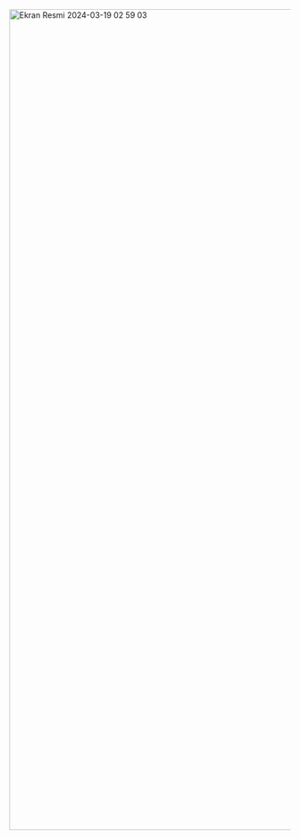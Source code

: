 <img width="1470" alt="Ekran Resmi 2024-03-19 02 59 03" src="https://github.com/denizyaman/Frontend-Week1/assets/101746693/06868cbc-2679-45eb-9528-89146e4f88aa">
